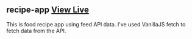 ## recipe-app [View Live](https://khalilnazari.github.io/recipe-app/)
This is food recipe app using feed API data. I've used VanillaJS fetch to fetch data from the API. 
